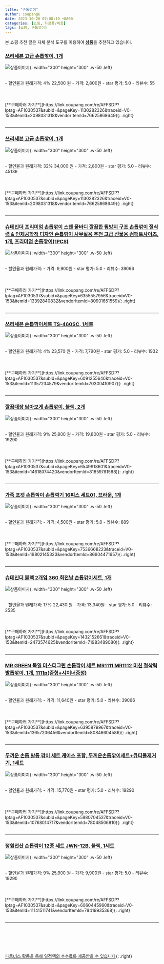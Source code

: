 ```yaml
---
title: "손톱깎이"
author: coupang6
date: 2023-10-28 07:08:19 +0800
categories: [쇼핑, 화장품/미용]
tags: [쇼핑, 손톱깎이]
---
```


본 쇼핑 추천 글은 자체 분석 도구를 이용하여 [**상품**](https://link.coupang.com/a/bao1ui)을 추천하고 있습니다.

### [쓰리세븐 고급 손톱깎이, 1개](https://link.coupang.com/re/AFFSDP?lptag=AF1030537&subid=&pageKey=1130282326&traceid=V0-153&itemId=2098031318&vendorItemId=76625868649)

![상품이미지](https://thumbnail9.coupangcdn.com/thumbnails/remote/230x230ex/image/retail/images/2353185368022697-b9e942e9-e134-45b5-9a96-53d64439b6c2.jpg){: width="300" height="300" .w-50 .left}


<br>
- 할인율과 원래가격: 4%  22,500   원
- 가격: 2,800원
- star 평가: 5.0
- 리뷰수: 55
<br>
<br>
<br>
<br>
[**구매하러 가기**](https://link.coupang.com/re/AFFSDP?lptag=AF1030537&subid=&pageKey=1130282326&traceid=V0-153&itemId=2098031318&vendorItemId=76625868649){: .right}
<br>
<br>

---

### [쓰리세븐 고급 손톱깎이, 1개](https://link.coupang.com/re/AFFSDP?lptag=AF1030537&subid=&pageKey=1130282326&traceid=V0-153&itemId=2098031318&vendorItemId=76625868649)

![상품이미지](https://thumbnail9.coupangcdn.com/thumbnails/remote/230x230ex/image/retail/images/2353185368022697-b9e942e9-e134-45b5-9a96-53d64439b6c2.jpg){: width="300" height="300" .w-50 .left}


<br>
- 할인율과 원래가격: 32%  34,000   원
- 가격: 2,800원
- star 평가: 5.0
- 리뷰수: 45139
<br>
<br>
<br>
<br>
[**구매하러 가기**](https://link.coupang.com/re/AFFSDP?lptag=AF1030537&subid=&pageKey=1130282326&traceid=V0-153&itemId=2098031318&vendorItemId=76625868649){: .right}
<br>
<br>

---

### [슈테인더 프리미엄 손톱깎이 스텐 풀바디 깔끔한 튐방지 구조 손톱깎이 절삭력 & 인체공학적 디자인 손톱깎이 사무실용 추천 고급 선물용 컴팩트사이즈, 1개, 프리미엄 손톱깎이(1PCS)](https://link.coupang.com/re/AFFSDP?lptag=AF1030537&subid=&pageKey=6355557956&traceid=V0-153&itemId=13392840832&vendorItemId=80901651559)

![상품이미지](https://thumbnail10.coupangcdn.com/thumbnails/remote/230x230ex/image/vendor_inventory/ac20/403175ded966379a3190771f6c391b0ef68e7d04a2f008e5889d3adafd8f.jpg){: width="300" height="300" .w-50 .left}


<br>
- 할인율과 원래가격: 
- 가격: 9,900원
- star 평가: 5.0
- 리뷰수: 39066
<br>
<br>
<br>
<br>
[**구매하러 가기**](https://link.coupang.com/re/AFFSDP?lptag=AF1030537&subid=&pageKey=6355557956&traceid=V0-153&itemId=13392840832&vendorItemId=80901651559){: .right}
<br>
<br>

---

### [쓰리세븐 손톱깎이세트 TS-460SC, 1세트](https://link.coupang.com/re/AFFSDP?lptag=AF1030537&subid=&pageKey=6091255640&traceid=V0-153&itemId=11357234579&vendorItemId=70300410907)

![상품이미지](https://thumbnail9.coupangcdn.com/thumbnails/remote/230x230ex/image/retail/images/1646586764368124-bd937b82-55f6-485d-9635-da4f3f124117.jpg){: width="300" height="300" .w-50 .left}


<br>
- 할인율과 원래가격: 4%  23,570   원
- 가격: 7,790원
- star 평가: 5.0
- 리뷰수: 1932
<br>
<br>
<br>
<br>
[**구매하러 가기**](https://link.coupang.com/re/AFFSDP?lptag=AF1030537&subid=&pageKey=6091255640&traceid=V0-153&itemId=11357234579&vendorItemId=70300410907){: .right}
<br>
<br>

---

### [깔끔대장 담아보게 손톱깎이, 블랙, 2개](https://link.coupang.com/re/AFFSDP?lptag=AF1030537&subid=&pageKey=6549918601&traceid=V0-153&itemId=14618074420&vendorItemId=81859761588)

![상품이미지](https://thumbnail6.coupangcdn.com/thumbnails/remote/230x230ex/image/vendor_inventory/1f66/a97e1bc58c97598cf0fcea5e03ae15f550cee84ba4765b8d62f88d44c2e5.jpg){: width="300" height="300" .w-50 .left}


<br>
- 할인율과 원래가격: 9%  25,900   원
- 가격: 19,800원
- star 평가: 5.0
- 리뷰수: 19290
<br>
<br>
<br>
<br>
[**구매하러 가기**](https://link.coupang.com/re/AFFSDP?lptag=AF1030537&subid=&pageKey=6549918601&traceid=V0-153&itemId=14618074420&vendorItemId=81859761588){: .right}
<br>
<br>

---

### [가죽 포켓 손톱깍이 손톱깍기 16피스 세트01, 브라운, 1개](https://link.coupang.com/re/AFFSDP?lptag=AF1030537&subid=&pageKey=7536668223&traceid=V0-153&itemId=19802145323&vendorItemId=86904471657)

![상품이미지](https://thumbnail6.coupangcdn.com/thumbnails/remote/230x230ex/image/vendor_inventory/7339/5837fe82b57d857da9f29958c4c4d8d22a5eaf00d119f2efcf1bee86012e.jpg){: width="300" height="300" .w-50 .left}


<br>
- 할인율과 원래가격: 
- 가격: 4,500원
- star 평가: 5.0
- 리뷰수: 889
<br>
<br>
<br>
<br>
[**구매하러 가기**](https://link.coupang.com/re/AFFSDP?lptag=AF1030537&subid=&pageKey=7536668223&traceid=V0-153&itemId=19802145323&vendorItemId=86904471657){: .right}
<br>
<br>

---

### [슈테인더 블랙 2개입 360 회전날 손톱깎이세트, 1개](https://link.coupang.com/re/AFFSDP?lptag=AF1030537&subid=&pageKey=1432152661&traceid=V0-153&itemId=2473574625&vendorItemId=71983489080)

![상품이미지](https://thumbnail8.coupangcdn.com/thumbnails/remote/230x230ex/image/vendor_inventory/2f16/b3ad596f051bbd6350af345295898aff74f8f950871e3e93a0ec0b520b8b.jpg){: width="300" height="300" .w-50 .left}


<br>
- 할인율과 원래가격: 17%  22,430   원
- 가격: 13,340원
- star 평가: 5.0
- 리뷰수: 2535
<br>
<br>
<br>
<br>
[**구매하러 가기**](https://link.coupang.com/re/AFFSDP?lptag=AF1030537&subid=&pageKey=1432152661&traceid=V0-153&itemId=2473574625&vendorItemId=71983489080){: .right}
<br>
<br>

---

### [MR GREEN 독일 미스터그린 손톱깎이 세트 MR1111 MR1112 미친 절삭력 발톱깎이, 1개, 1111p(중형+샤이너증정)](https://link.coupang.com/re/AFFSDP?lptag=AF1030537&subid=&pageKey=6395879967&traceid=V0-153&itemId=13657206456&vendorItemId=80846604586)

![상품이미지](https://thumbnail7.coupangcdn.com/thumbnails/remote/230x230ex/image/vendor_inventory/d4a5/d84a8917ce8f41c11e284f4c7cc4c3839072cd52029f3ca61627ba1e2d7d.jpg){: width="300" height="300" .w-50 .left}


<br>
- 할인율과 원래가격: 
- 가격: 11,640원
- star 평가: 5.0
- 리뷰수: 39066
<br>
<br>
<br>
<br>
[**구매하러 가기**](https://link.coupang.com/re/AFFSDP?lptag=AF1030537&subid=&pageKey=6395879967&traceid=V0-153&itemId=13657206456&vendorItemId=80846604586){: .right}
<br>
<br>

---

### [두꺼운 손톱 발톱 깎이 세트 케이스 포함, 두꺼운손톱깎이세트+큐티클제거기, 1세트](https://link.coupang.com/re/AFFSDP?lptag=AF1030537&subid=&pageKey=5980704537&traceid=V0-153&itemId=10768014717&vendorItemId=78048506810)

![상품이미지](https://thumbnail8.coupangcdn.com/thumbnails/remote/230x230ex/image/vendor_inventory/0394/c8e2601059381f9ff3586335ca395c6321eff5cd124b69236eb51167fad2.jpg){: width="300" height="300" .w-50 .left}


<br>
- 할인율과 원래가격: 
- 가격: 15,770원
- star 평가: 5.0
- 리뷰수: 19290
<br>
<br>
<br>
<br>
[**구매하러 가기**](https://link.coupang.com/re/AFFSDP?lptag=AF1030537&subid=&pageKey=5980704537&traceid=V0-153&itemId=10768014717&vendorItemId=78048506810){: .right}
<br>
<br>

---

### [정원전산 손톱깎이 12종 세트 JWN-12B, 블랙, 1세트](https://link.coupang.com/re/AFFSDP?lptag=AF1030537&subid=&pageKey=6060445960&traceid=V0-153&itemId=11141511741&vendorItemId=78419935368)

![상품이미지](https://thumbnail7.coupangcdn.com/thumbnails/remote/230x230ex/image/rs_quotation_api/krzyioqj/bc497a3a17044ec09e90cbe36c15d781.jpg){: width="300" height="300" .w-50 .left}


<br>
- 할인율과 원래가격: 9%  25,900   원
- 가격: 9,900원
- star 평가: 5.0
- 리뷰수: 19290
<br>
<br>
<br>
<br>
[**구매하러 가기**](https://link.coupang.com/re/AFFSDP?lptag=AF1030537&subid=&pageKey=6060445960&traceid=V0-153&itemId=11141511741&vendorItemId=78419935368){: .right}
<br>
<br>

---
<br><br><br><br><br> [파트너스 활동을 통해 일정액의 수수료를 제공받을 수 있습니다](https://link.coupang.com/a/bao1ui){: .right}